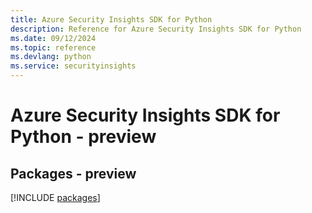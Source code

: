 ```yaml
---
title: Azure Security Insights SDK for Python
description: Reference for Azure Security Insights SDK for Python
ms.date: 09/12/2024
ms.topic: reference
ms.devlang: python
ms.service: securityinsights
---
```

# Azure Security Insights SDK for Python - preview
## Packages - preview
[!INCLUDE [packages](security-insights-index.md)]